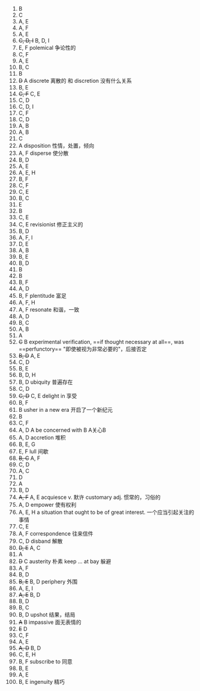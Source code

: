 1. B
2. C
3. A, E
4. A, F
5. A, E
6. ~~C, D, I~~ B, D, I
7. E, F
   polemical 争论性的
8. C, F
9. A, E
10. B, C
11. B
12. ~~D~~ A
    discrete 离散的
    和 discretion 没有什么关系
13. B, E
14. ~~C, F~~ C, E
15. C, D
16. C, D, I
17. C, F
18. C, D
19. A, B
20. A, B
21. C
22. A
    disposition 性情，处置，倾向
23. A, F
    disperse 使分散
24. B, D
25. A, E
26. A, E, H
27. B, F
28. C, F
29. C, E
30. B, C
31. E
32. B
33. C, E
34. C, E
    revisionist 修正主义的
35. B, D
36. A, F, I
37. D, E
38. A, B
39. B, E
40. B, D
41. B
42. B
43. B, F
44. A, D
45. B, F
    plentitude 富足
46. A, F, H
47. A, F
    resonate 和谐，一致
48. A, D
49. B, C
50. A, B
51. A
52. ~~C~~ B
	experimental verification, ==if thought necessary at all==, was ==perfunctory==
	"即使被视为非常必要的"，后接否定
53. ~~B, D~~ A, E
54. C, D
55. B, E
56. B, D, H
57. B, D
    ubiquity 普遍存在
58. C, D
59. ~~C, D~~ C, E
    delight in 享受
60. B, F
61. B
    usher in a new era 开启了一个新纪元
62. B
63. C, F
64. A, D
    A be concerned with B A关心B
65. A, D
    accretion 堆积
66. B, E, G
67. E, F
    lull 间歇
68. ~~B, C~~ A, F
69. C, D
70. A, C
71. D
72. A
73. B, D
74. ~~A, F~~ A, E
    acquiesce v. 默许
    customary adj. 惯常的，习俗的
75. A, D
    empower 使有权利
76. A, E, H
    a situation that ought to be of great interest.
    一个应当引起关注的事情
77. C, E
78. A, F
    correspondence 往来信件
79. C, D
    disband 解散
80. ~~D, E~~ A, C
81. A
82. ~~D~~ C
    austerity 朴素
    keep ... at bay 躲避
83. A, F
84. B, D
85. ~~B, E~~ B, D
    periphery 外围
86. A, E, I
87. ~~A, E~~ B, D
88. B, D
89. B, C
90. B, D
    upshot 结果，结局
91. ~~A~~ B
    impassive 面无表情的
92. ~~E~~ D
93. C, F
94. A, E
95. ~~A, D~~ B, D
96. C, E, H
97. B, F
    subscribe to 同意
98. B, E
99. A, E
100. B, E
    ingenuity 精巧